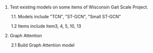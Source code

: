 1. Test existing models on some items of Wisconsin Gait Scale Project.

   ​		1.1. Models include "TCN", "ST-GCN", "Small ST-GCN"

   ​		1.2  Items include item3, 4, 5, 10, 13

1. Graph Attention

   ​		2.1  Build Graph Attention model
